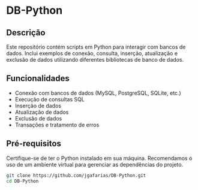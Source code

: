 # DB-Python

## Descrição

Este repositório contém scripts em Python para interagir com bancos de dados. Inclui exemplos de conexão, consulta, inserção, atualização e exclusão de dados utilizando diferentes bibliotecas de banco de dados.

## Funcionalidades

- Conexão com bancos de dados (MySQL, PostgreSQL, SQLite, etc.)
- Execução de consultas SQL
- Inserção de dados
- Atualização de dados
- Exclusão de dados
- Transações e tratamento de erros

## Pré-requisitos

Certifique-se de ter o Python instalado em sua máquina. Recomendamos o uso de um ambiente virtual para gerenciar as dependências do projeto.

```bash
git clone https://github.com/jgafarias/DB-Python.git
cd DB-Python




